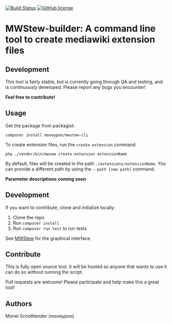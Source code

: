 [![Build Status](https://travis-ci.org/mooeypoo/MWStew.svg?branch=master)](https://travis-ci.org/mooeypoo/MWStew-CLI)
[![GitHub license](https://img.shields.io/badge/license-GPLv2-blue.svg?style=plastic)](https://raw.githubusercontent.com/mooeypoo/MWStew-CLI/master/LICENSE)

# MWStew-builder: A command line tool to create mediawiki extension files

## Development
This tool is fairly stable, but is currently going through QA and testing, and is continuously developed. Please report any bugs you encounter!

**Feel free to contribute!**

## Usage

Get the package from packagist:

```
composer install mooeypoo/mwstew-cli
```

To create extension files, run the `create-extension` command:

```
php ./vendor/bin/mwsew create-extension extensionName
```

By default, files will be created in the path `./extensions/extensionName`. You can provide a different path by using the `--path [new path]` command.

**Parameter descriptions coming soon**

## Development
If you want to contribute, clone and initialize locally:

1. Clone the repo
2. Run `composer install`
3. Run `composer run test` to run tests

See [MWStew](https://github.com/mooeypoo/MWStew) for the graphical interface.

## Contribute
This is fully open source tool. It will be hosted so anyone that wants to use it can do so without running the script.

Pull requests are welcome! Please participate and help make this a great tool!

## Authors
Moriel Schottlender (mooeypoo)
